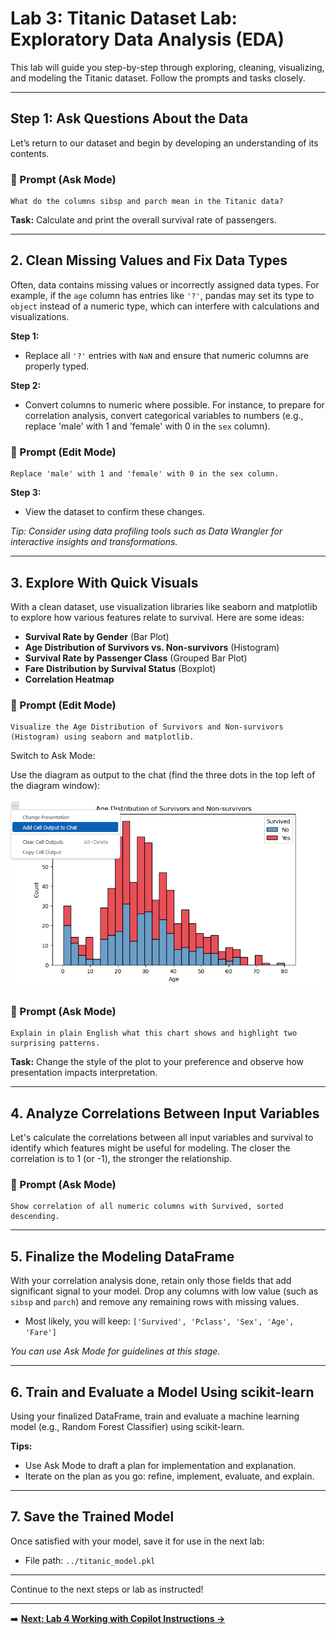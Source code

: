 # Lab 3: Titanic Dataset Lab: Exploratory Data Analysis (EDA)

This lab will guide you step-by-step through exploring, cleaning, visualizing, and modeling the Titanic dataset. Follow the prompts and tasks closely.

---


## Step 1: Ask Questions About the Data

Let’s return to our dataset and begin by developing an understanding of its contents.

### 🎯 Prompt (Ask Mode)

```
What do the columns sibsp and parch mean in the Titanic data?
```

**Task:**  Calculate and print the overall survival rate of passengers.

---

## 2. Clean Missing Values and Fix Data Types

Often, data contains missing values or incorrectly assigned data types. For example, if the `age` column has entries like `'?'`, pandas may set its type to `object` instead of a numeric type, which can interfere with calculations and visualizations.

**Step 1:**  
- Replace all `'?'` entries with `NaN` and ensure that numeric columns are properly typed.

**Step 2:**  
- Convert columns to numeric where possible. For instance, to prepare for correlation analysis, convert categorical variables to numbers (e.g., replace 'male' with 1 and 'female' with 0 in the `sex` column).


### 🎯 Prompt (Edit Mode)

```
Replace 'male' with 1 and 'female' with 0 in the sex column.
```

**Step 3:**  
- View the dataset to confirm these changes.

*Tip: Consider using data profiling tools such as Data Wrangler for interactive insights and transformations.*

---

## 3. Explore With Quick Visuals

With a clean dataset, use visualization libraries like seaborn and matplotlib to explore how various features relate to survival. Here are some ideas:

- **Survival Rate by Gender** (Bar Plot)
- **Age Distribution of Survivors vs. Non-survivors** (Histogram)
- **Survival Rate by Passenger Class** (Grouped Bar Plot)
- **Fare Distribution by Survival Status** (Boxplot)
- **Correlation Heatmap**


### 🎯 Prompt (Edit Mode)

```
Visualize the Age Distribution of Survivors and Non-survivors (Histogram) using seaborn and matplotlib.
```

Switch to Ask Mode:

Use the diagram as output to the chat (find the three dots in the top left of the diagram window):

![Output to chat example](images/Output%20to%20chat.png)

### 🎯 Prompt (Ask Mode)

```
Explain in plain English what this chart shows and highlight two surprising patterns.
```

**Task:** Change the style of the plot to your preference and observe how presentation impacts interpretation.

---

## 4. Analyze Correlations Between Input Variables

Let's calculate the correlations between all input variables and survival to identify which features might be useful for modeling. The closer the correlation is to 1 (or -1), the stronger the relationship.


### 🎯 Prompt (Ask Mode)

```
Show correlation of all numeric columns with Survived, sorted descending.
```

---

## 5. Finalize the Modeling DataFrame

With your correlation analysis done, retain only those fields that add significant signal to your model. Drop any columns with low value (such as `sibsp` and `parch`) and remove any remaining rows with missing values.

- Most likely, you will keep: `['Survived', 'Pclass', 'Sex', 'Age', 'Fare']`

*You can use Ask Mode for guidelines at this stage.*

---

## 6. Train and Evaluate a Model Using scikit-learn

Using your finalized DataFrame, train and evaluate a machine learning model (e.g., Random Forest Classifier) using scikit-learn.

**Tips:**  
- Use Ask Mode to draft a plan for implementation and explanation.
- Iterate on the plan as you go: refine, implement, evaluate, and explain.

---

## 7. Save the Trained Model

Once satisfied with your model, save it for use in the next lab:  
- File path: `../titanic_model.pkl`

---

Continue to the next steps or lab as instructed!

---

➡️ **[Next: Lab 4 Working with Copilot Instructions →](Lab%204%20Working%20with%20Copilot%20Instructions.md)**
